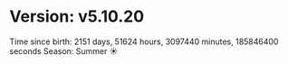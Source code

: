 # Version: v5.10.20
Time since birth: 2151 days, 51624 hours, 3097440 minutes, 185846400 seconds
Season: Summer ☀️
